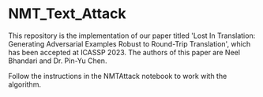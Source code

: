 # NMT_Text_Attack
This repository is the implementation of our paper titled 'Lost In Translation: Generating Adversarial Examples Robust to Round-Trip Translation', which has been accepted at ICASSP 2023. The authors of this paper are Neel Bhandari and Dr. Pin-Yu Chen.

Follow the instructions in the NMTAttack notebook to work with the algorithm.
